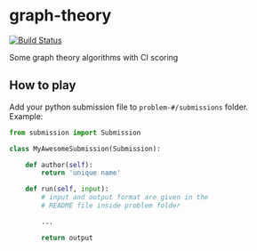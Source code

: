 # graph-theory
[![Build Status](https://travis-ci.com/lypnol/graph-theory.svg?token=cn7FeexYa7Y6ybrLsAwC&branch=master)](https://travis-ci.com/lypnol/graph-theory)

Some graph theory algorithms with CI scoring

## How to play
Add your python submission file to `problem-#/submissions` folder.  
Example:
```python
from submission import Submission

class MyAwesomeSubmission(Submission):

    def author(self):
        return 'unique name'

    def run(self, input):
        # input and output format are given in the
        # README file inside problem folder

        ...

        return output
```
